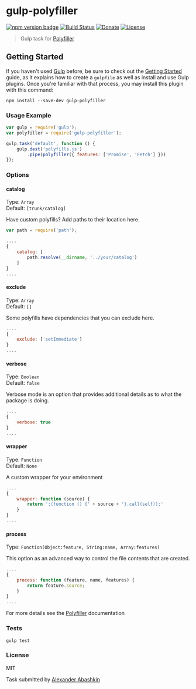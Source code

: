 # gulp-polyfiller

[![npm version badge](https://img.shields.io/npm/v/gulp-polyfiller.svg)](https://www.npmjs.org/package/gulp-polyfiller)
[![Build Status](https://travis-ci.org/Polyfiller/gulp-polyfiller.png)](https://travis-ci.org/Polyfiller/gulp-polyfiller)
[![Donate](https://img.shields.io/gratipay/polyfiller.corp.svg)](https://gratipay.com/polyfiller.corp)
[![License](https://img.shields.io/badge/license-MIT-brightgreen.svg)](LICENSE.txt)


> Gulp task for [Polyfiller](https://github.com/Polyfiller/polyfiller) 


## Getting Started
If you haven't used [Gulp](http://gulpjs.com/) before, be sure to check out the [Getting Started](https://github.com/gulpjs/gulp/blob/master/docs/README.md) guide, as it explains how to create a `gulpfile` as well as install and use Gulp plugins. Once you're familiar with that process, you may install this plugin with this command:

```shell
npm install --save-dev gulp-polyfiller
```


### Usage Example

```js
var gulp = require('gulp');
var polyfiller = require('gulp-polyfiller');

gulp.task('default', function () {
	gulp.dest('polyfills.js')
		.pipe(polyfiller({ features: ['Promise', 'Fetch'] }))
});
```


### Options

#### catalog
Type: `Array` <br />
Default: `[trunk/catalog]`

Have custom polyfills? Add paths to their location here.

```js
var path = require('path');

....
{
	catalog: [ 
		path.resolve(__dirname, '../your/catalog') 
	]
}
....
```

#### exclude

Type: `Array` <br />
Default: `[]`

Some polyfills have dependencies that you can exclude here.

```js
....
{
	exclude: ['setImmediate']
}
....
```

#### verbose

Type: `Boolean` <br />
Default: `false`

Verbose mode is an option that provides additional details as to what the package is doing.

```js
....
{
	verbose: true
}
....
```

#### wrapper

Type: `Function` <br />
Default: `None`

A custom wrapper for your environment

```js
....
{
	wrapper: function (source) {
		return ';(function () {' + source + '}.call(self));'
	}
}
....
```

#### process

Type: `Function(Object:feature, String:name, Array:features)` <br />

This option as an advanced way to control the file contents that are created.

```js
....
{
	process: function (feature, name, features) {
		return feature.source;
	}
}
....
```

For more details see the [Polyfiller](https://github.com/Polyfiller/polyfiller) documentation

### Tests

```
gulp test
```


### License

MIT

Task submitted by [Alexander Abashkin](https://github.com/monolithed)
